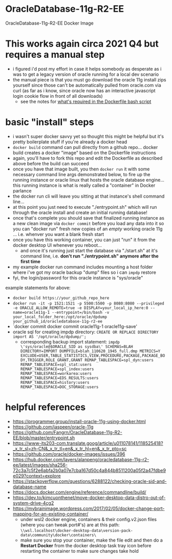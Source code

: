 # OracleDatabase-11g-R2-EE
OracleDatabase-11g-R2-EE Docker Image

# This works again circa 2021 Q4 but requires a manual step
- i figured i'd post my effort in case it helps somebody as desperate as i was to get a legacy version of oracle running for a local dev scenario
- the manual piece is that you must go download the oracle 11g install zips yourself since those can't be automatically pulled from oracle.com via curl (as far as i know, since oracle now has an interactive javascript login cookie flow in front of all downloads)
  - see the notes for [what's required in the Dockerfile bash script](https://github.com/Beej126/OracleDatabase-11g-R2-EE/blob/ee9c5954973c0abebf5956aaf93088b3eef380af/Dockerfile#L32)

# basic "install" steps
- i wasn't super docker savvy yet so thought this might be helpful but it's pretty boilerplate stuff if you're already a docker head
- `docker build` command can pull directly from a github repo... docker build creates a docker "image" based on the Dockerfile instructions
- again, you'll have to fork this repo and edit the Dockerfile as described above before the build can succeed
- once you have that image built, you then `docker run` it with some necessary command line args demonstrated below, to fire up the running instance or oracle linux that hosts the oracle database engine... this running instance is what is really called a "container" in Docker parlance
- the docker run cli will leave you sitting at that instance's shell command line...
- at this point you just need to execute "./entrypoint.sh" which will run through the oracle install and create an initial running database!
- once that's complete you should save that finalized running instance as a new clean image via `docker commit` before you load any data into it so you can "docker run" fresh new copies of an *empty* working oracle 11g ... i.e. whenver you want a blank fresh start
- once you have this working container, you can just "run" it from the docker desktop UI whenever you reboot...
  - and once it's running just start the database via "./start.sh" at it's command line, i.e. **don't run "./entrypoint.sh" anymore after the first time**
- my example docker run command includes mounting a host folder where i've got my oracle backup "dump" files so i can `impdp` restore 
- fyi, the login/password for this oracle instance is "sys/oracle"

example statements for above:
- `docker build https://your_github_repo_here`
- `docker run -it -p 1521:1521 -p 5500:5500 -p 8080:8080 --privileged -e ORACLE_ALLOW_REMOTE=true -e DISPLAY=your_local_ip_here:0 --name=oracle11g-1 --entrypoint=/bin/bash -v your_local_folder_here:/opt/oracle/dpdump your_github_id/oracledatabase-11g-r2-ee`
- `docker commit docker commit oracle11g-1 oracle11g-save'
- oracle sql for creating impdp directory: `CREATE OR REPLACE DIRECTORY import AS '/opt/oracle/dpdump/';`
  - corresponding backup import statement: `impdp \'sys/oracle@$ORACLE_SID as sysdba\' SCHEMAS=BLAH DIRECTORY=IMPORT DUMPFILE=blah_110620_1945_full.dmp METRICS=Y EXCLUDE=USER,TABLE_STATISTICS,VIEW,PROCEDURE,PACKAGE,PACKAGE_BODY,TRIGGER,ROLE_GRANT,GRANT REMAP_TABLESPACE=spl_dyn:users REMAP_TABLESPACE=spl_stat:users REMAP_TABLESPACE=spl_index:users REMAP_TABLESPACE=workarea:users REMAP_TABLESPACE=EDS_RESULTS:users REMAP_TABLESPACE=history:users REMAP_TABLESPACE=DOC_STORAGE:users`

# helpful references
- https://programmer.group/install-oracle-11g-using-docker.html
- https://github.com/jaspeen/oracle-11g
- https://github.com/Fangrn/OracleDatabase-11g-R2-EE/blob/master/entrypoint.sh
- https://www-its203-com.translate.goog/article/u011078141/118525418?_x_tr_sl=zh-CN&_x_tr_tl=en&_x_tr_hl=en&_x_tr_pto=sc
- https://github.com/oracle/docker-images/issues/396
- https://hub.docker.com/layers/alanpeng/oracledatabase-11g-r2-ee/latest/images/sha256-72c3a7c5f2e6abfa2b0a07e7cba167d50c4a844b8511200a05f2a47fdbe9e029?context=explore
- https://stackoverflow.com/questions/6288122/checking-oracle-sid-and-database-name
- https://docs.docker.com/engine/reference/commandline/build/
- https://dev.to/kimcuonthenet/move-docker-desktop-data-distro-out-of-system-drive-4cg2
- https://mybrainimage.wordpress.com/2017/02/05/docker-change-port-mapping-for-an-existing-container/
  - under wsl2 docker engine, containers & their config.v2.json files (where you can tweak port#'s) are at this path: `\\wsl.localhost\docker-desktop-data\version-pack-data\community\docker\containers\`
  - make sure you stop your container, make the file edit and then do a **Restart Docker** from the docker desktop task tray icon before restarting the container to make sure changes take hold
